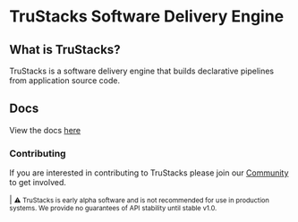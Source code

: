 # TruStacks Software Delivery Engine

## What is TruStacks?

TruStacks is a software delivery engine that builds declarative pipelines from application source code.

## Docs

View the docs [here](docs.trustacks.io)

### Contributing

If you are interested in contributing to TruStacks please join our [Community](https://discord.gg/usgjQj7QTd) to get involved. 

| <small>⚠ TruStacks is early alpha software and is not recommended for use in production systems. We provide no guarantees of API stability until stable v1.0.</small>